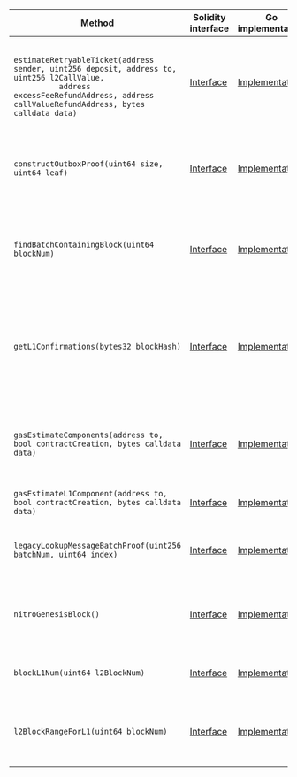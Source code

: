<table>
  <thead>
    <tr>
      <th>Method</th>
      <th>Solidity interface</th>
      <th>Go implementation</th>
      <th>Description</th>
    </tr>
  </thead>
  <tbody>
    <tr>
      <td>
        <code>
          estimateRetryableTicket(address sender, uint256 deposit, address to, uint256 l2CallValue,
          address excessFeeRefundAddress, address callValueRefundAddress, bytes calldata data)
        </code>
      </td>
      <td>
        <a
          href="https://github.com/OffchainLabs/nitro-contracts/blob/61204dd455966cb678192427a07aa9795ff91c14/src/node-interface/NodeInterface.sol#L25"
          target="_blank"
        >
          Interface
        </a>
      </td>
      <td>
        <a
          href="https://github.com/OffchainLabs/nitro/blob/v3.1.0/nodeInterface/NodeInterface.go#L0"
          target="_blank"
        >
          Implementation
        </a>
      </td>
      <td>Estimates the gas needed for a retryable submission</td>
    </tr>
    <tr>
      <td>
        <code>constructOutboxProof(uint64 size, uint64 leaf)</code>
      </td>
      <td>
        <a
          href="https://github.com/OffchainLabs/nitro-contracts/blob/61204dd455966cb678192427a07aa9795ff91c14/src/node-interface/NodeInterface.sol#L44"
          target="_blank"
        >
          Interface
        </a>
      </td>
      <td>
        <a
          href="https://github.com/OffchainLabs/nitro/blob/v3.1.0/nodeInterface/NodeInterface.go#L0"
          target="_blank"
        >
          Implementation
        </a>
      </td>
      <td>Constructs an outbox proof of an l2->l1 send's existence in the outbox accumulator</td>
    </tr>
    <tr>
      <td>
        <code>findBatchContainingBlock(uint64 blockNum)</code>
      </td>
      <td>
        <a
          href="https://github.com/OffchainLabs/nitro-contracts/blob/61204dd455966cb678192427a07aa9795ff91c14/src/node-interface/NodeInterface.sol#L60"
          target="_blank"
        >
          Interface
        </a>
      </td>
      <td>
        <a
          href="https://github.com/OffchainLabs/nitro/blob/v3.1.0/nodeInterface/NodeInterface.go#L0"
          target="_blank"
        >
          Implementation
        </a>
      </td>
      <td>Finds the L1 batch containing a requested L2 block, reverting if none does</td>
    </tr>
    <tr>
      <td>
        <code>getL1Confirmations(bytes32 blockHash)</code>
      </td>
      <td>
        <a
          href="https://github.com/OffchainLabs/nitro-contracts/blob/61204dd455966cb678192427a07aa9795ff91c14/src/node-interface/NodeInterface.sol#L71"
          target="_blank"
        >
          Interface
        </a>
      </td>
      <td>
        <a
          href="https://github.com/OffchainLabs/nitro/blob/v3.1.0/nodeInterface/NodeInterface.go#L0"
          target="_blank"
        >
          Implementation
        </a>
      </td>
      <td>
        Gets the number of L1 confirmations of the sequencer batch producing the requested L2 block
      </td>
    </tr>
    <tr>
      <td>
        <code>gasEstimateComponents(address to, bool contractCreation, bytes calldata data)</code>
      </td>
      <td>
        <a
          href="https://github.com/OffchainLabs/nitro-contracts/blob/61204dd455966cb678192427a07aa9795ff91c14/src/node-interface/NodeInterface.sol#L84"
          target="_blank"
        >
          Interface
        </a>
      </td>
      <td>
        <a
          href="https://github.com/OffchainLabs/nitro/blob/v3.1.0/nodeInterface/NodeInterface.go#L0"
          target="_blank"
        >
          Implementation
        </a>
      </td>
      <td>Same as native gas estimation, but with additional info on the l1 costs</td>
    </tr>
    <tr>
      <td>
        <code>gasEstimateL1Component(address to, bool contractCreation, bytes calldata data)</code>
      </td>
      <td>
        <a
          href="https://github.com/OffchainLabs/nitro-contracts/blob/61204dd455966cb678192427a07aa9795ff91c14/src/node-interface/NodeInterface.sol#L112"
          target="_blank"
        >
          Interface
        </a>
      </td>
      <td>
        <a
          href="https://github.com/OffchainLabs/nitro/blob/v3.1.0/nodeInterface/NodeInterface.go#L0"
          target="_blank"
        >
          Implementation
        </a>
      </td>
      <td>Estimates a transaction's l1 costs</td>
    </tr>
    <tr>
      <td>
        <code>legacyLookupMessageBatchProof(uint256 batchNum, uint64 index)</code>
      </td>
      <td>
        <a
          href="https://github.com/OffchainLabs/nitro-contracts/blob/61204dd455966cb678192427a07aa9795ff91c14/src/node-interface/NodeInterface.sol#L139"
          target="_blank"
        >
          Interface
        </a>
      </td>
      <td>
        <a
          href="https://github.com/OffchainLabs/nitro/blob/v3.1.0/nodeInterface/NodeInterface.go#L0"
          target="_blank"
        >
          Implementation
        </a>
      </td>
      <td>Returns the proof necessary to redeem a message</td>
    </tr>
    <tr>
      <td>
        <code>nitroGenesisBlock()</code>
      </td>
      <td>
        <a
          href="https://github.com/OffchainLabs/nitro-contracts/blob/61204dd455966cb678192427a07aa9795ff91c14/src/node-interface/NodeInterface.sol#L157"
          target="_blank"
        >
          Interface
        </a>
      </td>
      <td>
        <a
          href="https://github.com/OffchainLabs/nitro/blob/v3.1.0/nodeInterface/NodeInterface.go#L0"
          target="_blank"
        >
          Implementation
        </a>
      </td>
      <td>Returns the first block produced using the Nitro codebase</td>
    </tr>
    <tr>
      <td>
        <code>blockL1Num(uint64 l2BlockNum)</code>
      </td>
      <td>
        <a
          href="https://github.com/OffchainLabs/nitro-contracts/blob/61204dd455966cb678192427a07aa9795ff91c14/src/node-interface/NodeInterface.sol#L161"
          target="_blank"
        >
          Interface
        </a>
      </td>
      <td>
        <a
          href="https://github.com/OffchainLabs/nitro/blob/v3.1.0/nodeInterface/NodeInterface.go#L0"
          target="_blank"
        >
          Implementation
        </a>
      </td>
      <td>Returns the L1 block number of the L2 block</td>
    </tr>
    <tr>
      <td>
        <code>l2BlockRangeForL1(uint64 blockNum)</code>
      </td>
      <td>
        <a
          href="https://github.com/OffchainLabs/nitro-contracts/blob/61204dd455966cb678192427a07aa9795ff91c14/src/node-interface/NodeInterface.sol#L170"
          target="_blank"
        >
          Interface
        </a>
      </td>
      <td>
        <a
          href="https://github.com/OffchainLabs/nitro/blob/v3.1.0/nodeInterface/NodeInterface.go#L0"
          target="_blank"
        >
          Implementation
        </a>
      </td>
      <td>Finds the L2 block number range that has the given L1 block number</td>
    </tr>
  </tbody>
</table>
